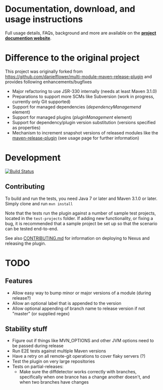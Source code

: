 Documentation, download, and usage instructions
===============================================

Full usage details, FAQs, background and more are available on the
**[project documention website](http://sourcepond.github.io/multi-module-maven-release-plugin/index.html)**.

Difference to the original project
==================================
This project was originally forked from https://github.com/danielflower/multi-module-maven-release-plugin and provides following enhancements/bugfixes

* Major refactoring to use JSR-330 internally (needs at least Maven 3.1.0)
* Preparations to support more SCMs like Subversion (work in progress, currently only Git supported)
* Support for managed dependencies (*dependencyManagemend* element)
* Support for managed plugins (*pluginManagement* element)
* Support for dependency/plugin version substitution (versions specified as properties)
* Mechanism to increment snapshot versions of released modules like the [maven-release-plugin](http://maven.apache.org/maven-release/maven-release-plugin) (see usage page for further information)

Development
===========

[![Build Status](https://travis-ci.org/SourcePond/multi-module-release-maven-plugin.svg?branch=master)](https://travis-ci.org/SourcePond/multi-module-release-maven-plugin)

Contributing
------------

To build and run the tests, you need Java 7 or later and Maven 3.1.0 or later. Simply clone and run `mvn install`

Note that the tests run the plugin against a number of sample test projects, located in the `test-projects` folder.
If adding new functionality, or fixing a bug, it is recommended that a sample project be set up so that the scenario
can be tested end-to-end.

See also [CONTRIBUTING.md](CONTRIBUTING.md) for information on deploying to Nexus and releasing the plugin. 

TODO
====

Features
--------

* Allow easy way to bump minor or major versions of a module (during release?)
* Allow an optional label that is appended to the version
* Allow optional appending of branch name to release version if not "master" (or supplied regex)

Stability stuff
---------------

* Figure out if things like MVN_OPTIONS and other JVM options need to be passed during release
* Run E2E tests against multiple Maven versions
* Have a retry on all remote-git operations to cover flaky servers (?)
* Test the plugin on very large repositories
* Tests on partial-releases:
    * Make sure the diffdetector works correctly with branches, specifically when one brance has a change another doesn't, and when two branches have changes
